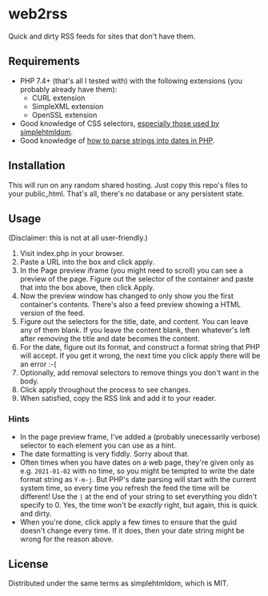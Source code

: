 web2rss
=======

Quick and dirty RSS feeds for sites that don't have them.

Requirements
------------

* PHP 7.4+ (that's all I tested with) with the following extensions (you probably already have them):
    * CURL extension
    * SimpleXML extension
    * OpenSSL extension
* Good knowledge of CSS selectors, [especially those used by simplehtmldom](https://simplehtmldom.sourceforge.io/docs/1.9/api/simple_html_dom_node/find/#supported-selectors).
* Good knowledge of [how to parse strings into dates in PHP](https://www.php.net/manual/en/datetime.createfromformat.php).

Installation
------------

This will run on any random shared hosting. Just copy this repo's files
to your public_html. That's all, there's no database or any persistent
state.

Usage
-----

(Disclaimer: this is not at all user-friendly.)

1. Visit index.php in your browser.
2. Paste a URL into the box and click apply.
3. In the Page preview iframe (you might need to scroll) you can see a preview of the
   page. Figure out the selector of the container and paste that into the box
   above, then click Apply.
4. Now the preview window has changed to only show you the first container's contents. There's also a feed preview showing a HTML version of the feed.
5. Figure out the selectors for the title, date, and content. You can leave any of them blank. If you leave the content blank, then whatever's left after removing the title and date becomes the content.
6. For the date, figure out its format, and construct a format string that PHP will accept. If you get it wrong, the next time you click apply there will be an error :-(
7. Optionally, add removal selectors to remove things you don't want in the body.
8. Click apply throughout the process to see changes.
9. When satisfied, copy the RSS link and add it to your reader.

### Hints

* In the page preview frame, I've added a (probably unecessarily verbose) selector to each element you can use as a hint.
* The date formatting is very fiddly. Sorry about that.
* Often times when you have dates on a web page, they're given only as e.g. `2021-01-02` with no time, so you might be tempted to write the date format string as `Y-m-j`. But PHP's date parsing will start with the current system time, so every time you refresh the feed the time will be different! Use the `|` at the end of your string to set everything you didn't specify to 0.
  Yes, the time won't be *exactly* right, but again, this is quick and dirty.
* When you're done, click apply a few times to ensure that the guid doesn't change every time. If it does, then your date string might be wrong for the reason above.

License
-------

Distributed under the same terms as simplehtmldom, which is MIT.
